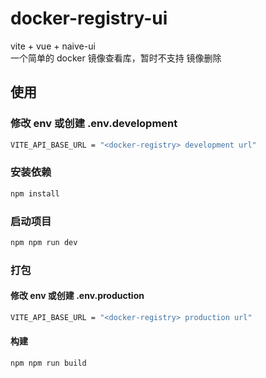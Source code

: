 # docker-registry-ui

vite + vue + naive-ui \
一个简单的 docker 镜像查看库，暂时不支持 镜像删除

## 使用
### 修改 env 或创建 .env.development
```sh
VITE_API_BASE_URL = "<docker-registry> development url"
```

### 安装依赖
```sh
npm install
```

### 启动项目
```sh
npm npm run dev
```

### 打包
#### 修改 env 或创建 .env.production
```sh
VITE_API_BASE_URL = "<docker-registry> production url"
```

#### 构建
```sh
npm npm run build
```